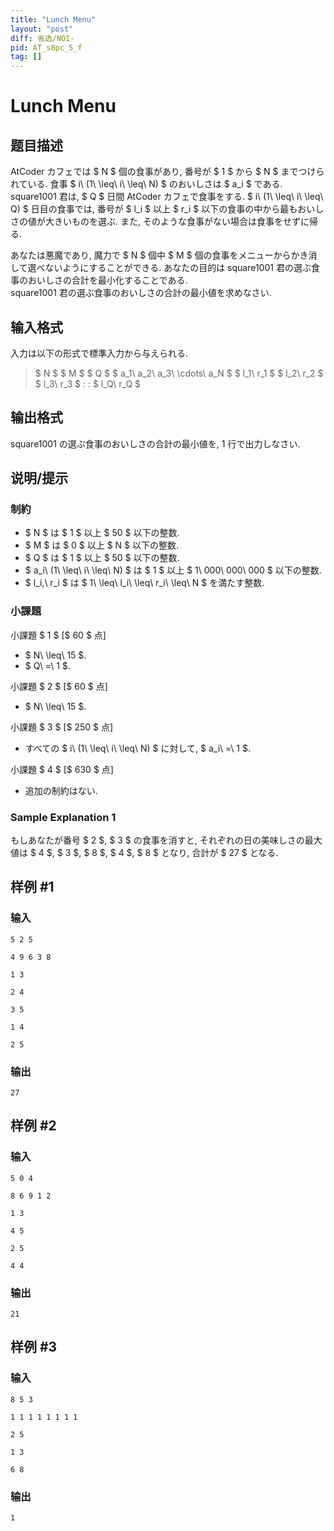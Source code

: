 ```yaml
---
title: "Lunch Menu"
layout: "post"
diff: 省选/NOI-
pid: AT_s8pc_5_f
tag: []
---
```


# Lunch Menu

## 题目描述

[problemUrl]: https://atcoder.jp/contests/s8pc-5/tasks/s8pc_5_f

AtCoder カフェでは $ N $ 個の食事があり, 番号が $ 1 $ から $ N $ までつけられている. 食事 $ i\ (1\ \leq\ i\ \leq\ N) $ のおいしさは $ a_i $ である.  
 square1001 君は, $ Q $ 日間 AtCoder カフェで食事をする. $ i\ (1\ \leq\ i\ \leq\ Q) $ 日目の食事では, 番号が $ l_i $ 以上 $ r_i $ 以下の食事の中から最もおいしさの値が大きいものを選ぶ. また, そのような食事がない場合は食事をせずに帰る.

あなたは悪魔であり, 魔力で $ N $ 個中 $ M $ 個の食事をメニューからかき消して選べないようにすることができる. あなたの目的は square1001 君の選ぶ食事のおいしさの合計を最小化することである.  
 square1001 君の選ぶ食事のおいしさの合計の最小値を求めなさい.

## 输入格式

入力は以下の形式で標準入力から与えられる.

> $ N $ $ M $ $ Q $ $ a_1\ a_2\ a_3\ \cdots\ a_N $ $ l_1\ r_1 $ $ l_2\ r_2 $ $ l_3\ r_3 $ : : $ l_Q\ r_Q $

## 输出格式

square1001 の選ぶ食事のおいしさの合計の最小値を, 1 行で出力しなさい.

## 说明/提示

### 制約

- $ N $ は $ 1 $ 以上 $ 50 $ 以下の整数.
- $ M $ は $ 0 $ 以上 $ N $ 以下の整数.
- $ Q $ は $ 1 $ 以上 $ 50 $ 以下の整数.
- $ a_i\ (1\ \leq\ i\ \leq\ N) $ は $ 1 $ 以上 $ 1\ 000\ 000\ 000 $ 以下の整数.
- $ l_i,\ r_i $ は $ 1\ \leq\ l_i\ \leq\ r_i\ \leq\ N $ を満たす整数.

### 小課題

小課題 $ 1 $ \[$ 60 $ 点\]

- $ N\ \leq\ 15 $.
- $ Q\ =\ 1 $.

小課題 $ 2 $ \[$ 60 $ 点\]

- $ N\ \leq\ 15 $.

小課題 $ 3 $ \[$ 250 $ 点\]

- すべての $ i\ (1\ \leq\ i\ \leq\ N) $ に対して, $ a_i\ =\ 1 $.

小課題 $ 4 $ \[$ 630 $ 点\]

- 追加の制約はない.

### Sample Explanation 1

もしあなたが番号 $ 2 $, $ 3 $ の食事を消すと, それぞれの日の美味しさの最大値は $ 4 $, $ 3 $, $ 8 $, $ 4 $, $ 8 $ となり, 合計が $ 27 $ となる.

## 样例 #1

### 输入

```
5 2 5
4 9 6 3 8
1 3
2 4
3 5
1 4
2 5
```

### 输出

```
27
```

## 样例 #2

### 输入

```
5 0 4
8 6 9 1 2
1 3
4 5
2 5
4 4
```

### 输出

```
21
```

## 样例 #3

### 输入

```
8 5 3
1 1 1 1 1 1 1 1
2 5
1 3
6 8
```

### 输出

```
1
```


